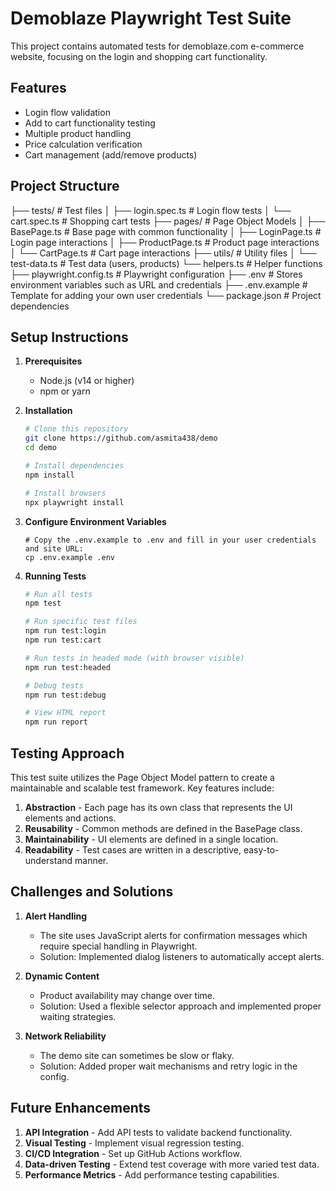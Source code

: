 # Demoblaze Playwright Test Suite

This project contains automated tests for demoblaze.com e-commerce website, focusing on the login and shopping cart functionality.

## Features

- Login flow validation
- Add to cart functionality testing
- Multiple product handling
- Price calculation verification
- Cart management (add/remove products)

## Project Structure

├── tests/                 # Test files
│   ├── login.spec.ts      # Login flow tests
│   └── cart.spec.ts       # Shopping cart tests
├── pages/                 # Page Object Models
│   ├── BasePage.ts        # Base page with common functionality
│   ├── LoginPage.ts       # Login page interactions
│   ├── ProductPage.ts     # Product page interactions
│   └── CartPage.ts        # Cart page interactions
├── utils/                 # Utility files
│   └── test-data.ts       # Test data (users, products) 
    └── helpers.ts         # Helper functions
├── playwright.config.ts   # Playwright configuration
├── .env                   # Stores environment variables such as URL and credentials
├── .env.example           # Template for adding your own user credentials
└── package.json           # Project dependencies

## Setup Instructions

1. **Prerequisites**
   - Node.js (v14 or higher)
   - npm or yarn

2. **Installation**
   ```bash
   # Clone this repository
   git clone https://github.com/asmita438/demo
   cd demo
   
   # Install dependencies
   npm install
   
   # Install browsers
   npx playwright install
   ```

3. **Configure Environment Variables**
   ```
   # Copy the .env.example to .env and fill in your user credentials and site URL:
   cp .env.example .env
   ```


3. **Running Tests**
   ```bash
   # Run all tests
   npm test
   
   # Run specific test files
   npm run test:login
   npm run test:cart
   
   # Run tests in headed mode (with browser visible)
   npm run test:headed
   
   # Debug tests
   npm run test:debug
   
   # View HTML report
   npm run report
   ```

## Testing Approach

This test suite utilizes the Page Object Model pattern to create a maintainable and scalable test framework. Key features include:

1. **Abstraction** - Each page has its own class that represents the UI elements and actions.
2. **Reusability** - Common methods are defined in the BasePage class.
3. **Maintainability** - UI elements are defined in a single location.
4. **Readability** - Test cases are written in a descriptive, easy-to-understand manner.

## Challenges and Solutions

1. **Alert Handling**
   - The site uses JavaScript alerts for confirmation messages which require special handling in Playwright.
   - Solution: Implemented dialog listeners to automatically accept alerts.

2. **Dynamic Content**
   - Product availability may change over time.
   - Solution: Used a flexible selector approach and implemented proper waiting strategies.

3. **Network Reliability**
   - The demo site can sometimes be slow or flaky.
   - Solution: Added proper wait mechanisms and retry logic in the config.

## Future Enhancements

1. **API Integration** - Add API tests to validate backend functionality.
2. **Visual Testing** - Implement visual regression testing.
3. **CI/CD Integration** - Set up GitHub Actions workflow.
4. **Data-driven Testing** - Extend test coverage with more varied test data.
5. **Performance Metrics** - Add performance testing capabilities.